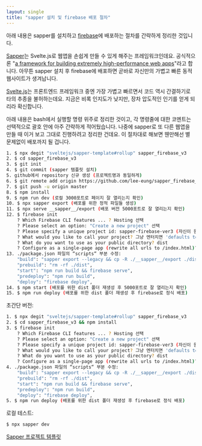 ```yaml
---
layout: single
title: "sapper 설치 및 firebase 배포 절차"
---
```

아래 내용은 sapper를 설치하고 <a href="https://firebase.google.com/" target="_blank">firebase</a>에 배포하는 절차를 간략하게 정리한 것입니다.

<a href="https://sapper.svelte.dev/" target="_blank">Sapper</a>는 Svelte.js로 웹앱을 손쉽게 만들 수 있게 해주는 프레임워크인데요. 공식적으론 "<a href="https://sapper.svelte.dev/docs/#What_is_Sapper" target="_blank">a framework for building extremely high-performance web apps</a>"라고 합니다. 아무튼 sapper 설치 후 firebase에 배포하면 곧바로 자신만의 가볍고 빠른 동적 웹사이트가 생겨납니다. 

<a href="https://svelte.dev/" target="_blank">Svelte.js</a>는 프론트엔드 프레임워크 중엔 가장 가볍고 빠르면서 코드 역시 간결하기로 타의 추종을 불허하는데요. 지금은 비록 인지도가 낮지만, 장차 압도적인 인기를 얻게 되리라 확신합니다.

아래 내용은 bash에서 실행할 명령 위주로 정리한 것이고, 각 명령줄에 대한 코멘트는 선택적으로 괄호 안에 아주 간략하게 적어뒀습니다. 나중에 sapper로 또 다른 웹앱을 만들 때 이거 보고 그대로 진행하려고 정리한 건데요. 이 절차대로 해보면 웬만해선 별 문제없이 배포까지 될 겁니다.

```bash
1. $ npx degit "sveltejs/sapper-template#rollup" sapper_firebase_v3
2. $ cd sapper_firebase_v3
3. $ git init
4. $ git commit (sapper 템플릿 설치)
5. github에서 repository 신규 생성 (프로젝트명과 동일하게)
6. $ git remote add origin https://github.com/lee-eung/sapper_firebase_v3.git
7. $ git push -u origin master 
8. $ npm install
9. $ npm run dev (로컬 3000포트로 페이지 잘 열리는지 확인)
10. $ npx sapper export (배포를 위한 정적 파일들 생성)
11. $ npx serve __sapper__/export (배포 버전 5000포트로 잘 열리는지 확인)
12. $ firebase init
    ? Which Firebase CLI features ... ? Hosting 선택
    ? Please select an option: "Create a new project" 선택
    ? Please specify a unique project id: sapper-firebase-ver3 (자신이 원하는 유니크할만한 명칭으로)
    ? What would you like to call your project? 그냥 엔터치면 'defaults to your project ID'
    ? What do you want to use as your public directory? dist
    ? Configure as a single-page app (rewrite all urls to /index.html)? No
13. ./package.json 파일의 “scripts“ 부분 수정:
    "build": "sapper export --legacy && cp -R ./__sapper__/export ./dist",
    "prebuild": "rm -rf ./dist",
    "start": "npm run build && firebase serve",
    "predeploy": "npm run build",
    "deploy": "firebase deploy",
14. $ npm start (배포를 위한 dist 폴더 재생성 후 5000포트로 잘 열리는지 확인)
15. $ npm run deploy (배포를 위한 dist 폴더 재생성 후 firebase로 정식 배포)
```

초간단 버전:

```bash
1. $ npx degit "sveltejs/sapper-template#rollup" sapper_firebase_v3
2. $ cd sapper_firebase_v3 && npm install
3. $ firebase init
    ? Which Firebase CLI features ... ? Hosting 선택
    ? Please select an option: "Create a new project" 선택
    ? Please specify a unique project id: sapper-firebase-ver3 (자신이 원하는 유니크할만한 명칭으로)
    ? What would you like to call your project? 그냥 엔터치면 'defaults to your project ID'
    ? What do you want to use as your public directory? dist
    ? Configure as a single-page app (rewrite all urls to /index.html)? No
4. ./package.json 파일의 “scripts“ 부분 수정:
    "build": "sapper export --legacy && cp -R ./__sapper__/export ./dist",
    "prebuild": "rm -rf ./dist",
    "start": "npm run build && firebase serve",
    "predeploy": "npm run build",
    "deploy": "firebase deploy",
5. $ npm run deploy (배포를 위한 dist 폴더 재생성 후 firebase로 정식 배포)
```

로컬 테스트:

```bash
$ npx sapper dev
```

[Sapper 프로젝트 템플릿](https://sapper-firebase-ver3.web.app/)